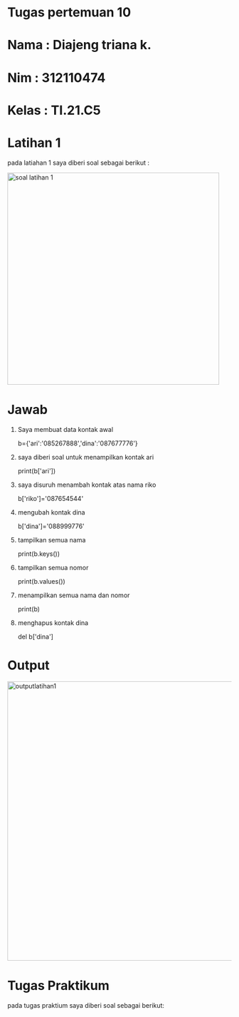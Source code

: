 # Tugas pertemuan 10
# Nama  : Diajeng triana k.
# Nim   : 312110474
# Kelas : TI.21.C5
# Latihan 1
pada latiahan 1 saya diberi soal sebagai berikut :

<img width="476" alt="soal latihan 1" src="https://user-images.githubusercontent.com/92905452/145263873-97b3634c-d8f3-4614-bf66-1bc57b095538.png">

# Jawab
1. Saya membuat data kontak awal

    b={'ari':'085267888','dina':'087677776'}

2. saya diberi soal untuk menampilkan kontak ari

    print(b['ari'])

3. saya disuruh menambah kontak atas nama riko

    b['riko']='087654544'

4. mengubah kontak dina

    b['dina']='088999776'

5. tampilkan semua nama

    print(b.keys())

6. tampilkan semua nomor

    print(b.values())

7. menampilkan semua nama dan nomor

    print(b)

8. menghapus kontak dina

    del b['dina']

# Output

<img width="627" alt="outputlatihan1" src="https://user-images.githubusercontent.com/92905452/145265149-79ebe1ec-b4ab-4c4f-a75d-a472556b7b45.png">

# Tugas Praktikum
pada tugas praktium saya diberi soal sebagai berikut:

